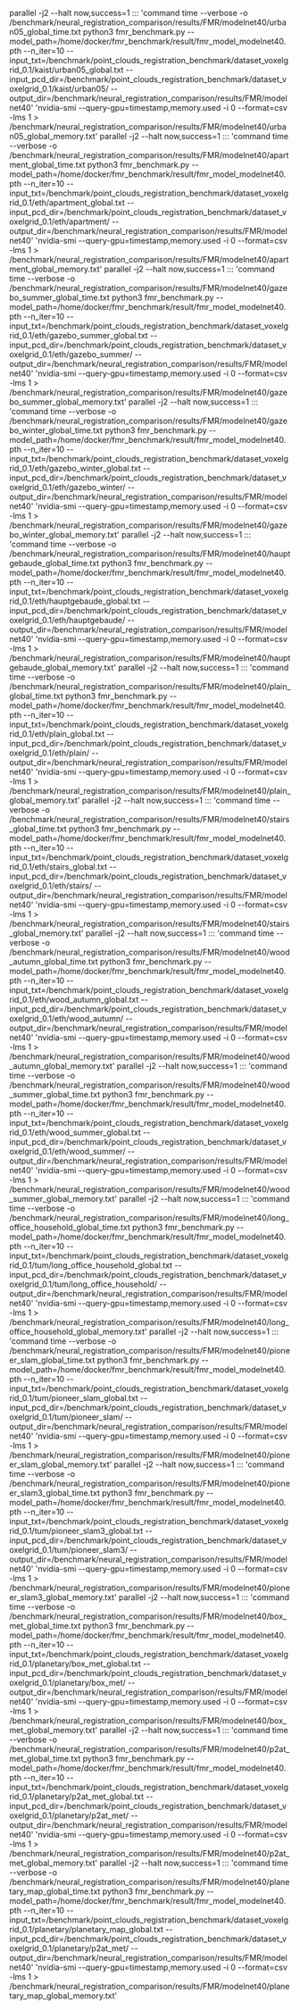 parallel -j2 --halt now,success=1 ::: 'command time --verbose -o /benchmark/neural_registration_comparison/results/FMR/modelnet40/urban05_global_time.txt python3 fmr_benchmark.py --model_path=/home/docker/fmr_benchmark/result/fmr_model_modelnet40.pth --n_iter=10 --input_txt=/benchmark/point_clouds_registration_benchmark/dataset_voxelgrid_0.1/kaist/urban05_global.txt --input_pcd_dir=/benchmark/point_clouds_registration_benchmark/dataset_voxelgrid_0.1/kaist/urban05/ --output_dir=/benchmark/neural_registration_comparison/results/FMR/modelnet40' 'nvidia-smi --query-gpu=timestamp,memory.used -i 0 --format=csv -lms 1 > /benchmark/neural_registration_comparison/results/FMR/modelnet40/urban05_global_memory.txt'
parallel -j2 --halt now,success=1 ::: 'command time --verbose -o /benchmark/neural_registration_comparison/results/FMR/modelnet40/apartment_global_time.txt python3 fmr_benchmark.py --model_path=/home/docker/fmr_benchmark/result/fmr_model_modelnet40.pth --n_iter=10 --input_txt=/benchmark/point_clouds_registration_benchmark/dataset_voxelgrid_0.1/eth/apartment_global.txt --input_pcd_dir=/benchmark/point_clouds_registration_benchmark/dataset_voxelgrid_0.1/eth/apartment/ --output_dir=/benchmark/neural_registration_comparison/results/FMR/modelnet40' 'nvidia-smi --query-gpu=timestamp,memory.used -i 0 --format=csv -lms 1 > /benchmark/neural_registration_comparison/results/FMR/modelnet40/apartment_global_memory.txt'
parallel -j2 --halt now,success=1 ::: 'command time --verbose -o /benchmark/neural_registration_comparison/results/FMR/modelnet40/gazebo_summer_global_time.txt python3 fmr_benchmark.py --model_path=/home/docker/fmr_benchmark/result/fmr_model_modelnet40.pth --n_iter=10 --input_txt=/benchmark/point_clouds_registration_benchmark/dataset_voxelgrid_0.1/eth/gazebo_summer_global.txt --input_pcd_dir=/benchmark/point_clouds_registration_benchmark/dataset_voxelgrid_0.1/eth/gazebo_summer/ --output_dir=/benchmark/neural_registration_comparison/results/FMR/modelnet40' 'nvidia-smi --query-gpu=timestamp,memory.used -i 0 --format=csv -lms 1 > /benchmark/neural_registration_comparison/results/FMR/modelnet40/gazebo_summer_global_memory.txt'
parallel -j2 --halt now,success=1 ::: 'command time --verbose -o /benchmark/neural_registration_comparison/results/FMR/modelnet40/gazebo_winter_global_time.txt python3 fmr_benchmark.py --model_path=/home/docker/fmr_benchmark/result/fmr_model_modelnet40.pth --n_iter=10 --input_txt=/benchmark/point_clouds_registration_benchmark/dataset_voxelgrid_0.1/eth/gazebo_winter_global.txt --input_pcd_dir=/benchmark/point_clouds_registration_benchmark/dataset_voxelgrid_0.1/eth/gazebo_winter/ --output_dir=/benchmark/neural_registration_comparison/results/FMR/modelnet40' 'nvidia-smi --query-gpu=timestamp,memory.used -i 0 --format=csv -lms 1 > /benchmark/neural_registration_comparison/results/FMR/modelnet40/gazebo_winter_global_memory.txt'
parallel -j2 --halt now,success=1 ::: 'command time --verbose -o /benchmark/neural_registration_comparison/results/FMR/modelnet40/hauptgebaude_global_time.txt python3 fmr_benchmark.py --model_path=/home/docker/fmr_benchmark/result/fmr_model_modelnet40.pth --n_iter=10 --input_txt=/benchmark/point_clouds_registration_benchmark/dataset_voxelgrid_0.1/eth/hauptgebaude_global.txt --input_pcd_dir=/benchmark/point_clouds_registration_benchmark/dataset_voxelgrid_0.1/eth/hauptgebaude/ --output_dir=/benchmark/neural_registration_comparison/results/FMR/modelnet40' 'nvidia-smi --query-gpu=timestamp,memory.used -i 0 --format=csv -lms 1 > /benchmark/neural_registration_comparison/results/FMR/modelnet40/hauptgebaude_global_memory.txt'
parallel -j2 --halt now,success=1 ::: 'command time --verbose -o /benchmark/neural_registration_comparison/results/FMR/modelnet40/plain_global_time.txt python3 fmr_benchmark.py --model_path=/home/docker/fmr_benchmark/result/fmr_model_modelnet40.pth --n_iter=10 --input_txt=/benchmark/point_clouds_registration_benchmark/dataset_voxelgrid_0.1/eth/plain_global.txt --input_pcd_dir=/benchmark/point_clouds_registration_benchmark/dataset_voxelgrid_0.1/eth/plain/ --output_dir=/benchmark/neural_registration_comparison/results/FMR/modelnet40' 'nvidia-smi --query-gpu=timestamp,memory.used -i 0 --format=csv -lms 1 > /benchmark/neural_registration_comparison/results/FMR/modelnet40/plain_global_memory.txt'
parallel -j2 --halt now,success=1 ::: 'command time --verbose -o /benchmark/neural_registration_comparison/results/FMR/modelnet40/stairs_global_time.txt python3 fmr_benchmark.py --model_path=/home/docker/fmr_benchmark/result/fmr_model_modelnet40.pth --n_iter=10 --input_txt=/benchmark/point_clouds_registration_benchmark/dataset_voxelgrid_0.1/eth/stairs_global.txt --input_pcd_dir=/benchmark/point_clouds_registration_benchmark/dataset_voxelgrid_0.1/eth/stairs/ --output_dir=/benchmark/neural_registration_comparison/results/FMR/modelnet40' 'nvidia-smi --query-gpu=timestamp,memory.used -i 0 --format=csv -lms 1 > /benchmark/neural_registration_comparison/results/FMR/modelnet40/stairs_global_memory.txt'
parallel -j2 --halt now,success=1 ::: 'command time --verbose -o /benchmark/neural_registration_comparison/results/FMR/modelnet40/wood_autumn_global_time.txt python3 fmr_benchmark.py --model_path=/home/docker/fmr_benchmark/result/fmr_model_modelnet40.pth --n_iter=10 --input_txt=/benchmark/point_clouds_registration_benchmark/dataset_voxelgrid_0.1/eth/wood_autumn_global.txt --input_pcd_dir=/benchmark/point_clouds_registration_benchmark/dataset_voxelgrid_0.1/eth/wood_autumn/ --output_dir=/benchmark/neural_registration_comparison/results/FMR/modelnet40' 'nvidia-smi --query-gpu=timestamp,memory.used -i 0 --format=csv -lms 1 > /benchmark/neural_registration_comparison/results/FMR/modelnet40/wood_autumn_global_memory.txt'
parallel -j2 --halt now,success=1 ::: 'command time --verbose -o /benchmark/neural_registration_comparison/results/FMR/modelnet40/wood_summer_global_time.txt python3 fmr_benchmark.py --model_path=/home/docker/fmr_benchmark/result/fmr_model_modelnet40.pth --n_iter=10 --input_txt=/benchmark/point_clouds_registration_benchmark/dataset_voxelgrid_0.1/eth/wood_summer_global.txt --input_pcd_dir=/benchmark/point_clouds_registration_benchmark/dataset_voxelgrid_0.1/eth/wood_summer/ --output_dir=/benchmark/neural_registration_comparison/results/FMR/modelnet40' 'nvidia-smi --query-gpu=timestamp,memory.used -i 0 --format=csv -lms 1 > /benchmark/neural_registration_comparison/results/FMR/modelnet40/wood_summer_global_memory.txt'
parallel -j2 --halt now,success=1 ::: 'command time --verbose -o /benchmark/neural_registration_comparison/results/FMR/modelnet40/long_office_household_global_time.txt python3 fmr_benchmark.py --model_path=/home/docker/fmr_benchmark/result/fmr_model_modelnet40.pth --n_iter=10 --input_txt=/benchmark/point_clouds_registration_benchmark/dataset_voxelgrid_0.1/tum/long_office_household_global.txt --input_pcd_dir=/benchmark/point_clouds_registration_benchmark/dataset_voxelgrid_0.1/tum/long_office_household/ --output_dir=/benchmark/neural_registration_comparison/results/FMR/modelnet40' 'nvidia-smi --query-gpu=timestamp,memory.used -i 0 --format=csv -lms 1 > /benchmark/neural_registration_comparison/results/FMR/modelnet40/long_office_household_global_memory.txt'
parallel -j2 --halt now,success=1 ::: 'command time --verbose -o /benchmark/neural_registration_comparison/results/FMR/modelnet40/pioneer_slam_global_time.txt python3 fmr_benchmark.py --model_path=/home/docker/fmr_benchmark/result/fmr_model_modelnet40.pth --n_iter=10 --input_txt=/benchmark/point_clouds_registration_benchmark/dataset_voxelgrid_0.1/tum/pioneer_slam_global.txt --input_pcd_dir=/benchmark/point_clouds_registration_benchmark/dataset_voxelgrid_0.1/tum/pioneer_slam/ --output_dir=/benchmark/neural_registration_comparison/results/FMR/modelnet40' 'nvidia-smi --query-gpu=timestamp,memory.used -i 0 --format=csv -lms 1 > /benchmark/neural_registration_comparison/results/FMR/modelnet40/pioneer_slam_global_memory.txt'
parallel -j2 --halt now,success=1 ::: 'command time --verbose -o /benchmark/neural_registration_comparison/results/FMR/modelnet40/pioneer_slam3_global_time.txt python3 fmr_benchmark.py --model_path=/home/docker/fmr_benchmark/result/fmr_model_modelnet40.pth --n_iter=10 --input_txt=/benchmark/point_clouds_registration_benchmark/dataset_voxelgrid_0.1/tum/pioneer_slam3_global.txt --input_pcd_dir=/benchmark/point_clouds_registration_benchmark/dataset_voxelgrid_0.1/tum/pioneer_slam3/ --output_dir=/benchmark/neural_registration_comparison/results/FMR/modelnet40' 'nvidia-smi --query-gpu=timestamp,memory.used -i 0 --format=csv -lms 1 > /benchmark/neural_registration_comparison/results/FMR/modelnet40/pioneer_slam3_global_memory.txt'
parallel -j2 --halt now,success=1 ::: 'command time --verbose -o /benchmark/neural_registration_comparison/results/FMR/modelnet40/box_met_global_time.txt python3 fmr_benchmark.py --model_path=/home/docker/fmr_benchmark/result/fmr_model_modelnet40.pth --n_iter=10 --input_txt=/benchmark/point_clouds_registration_benchmark/dataset_voxelgrid_0.1/planetary/box_met_global.txt --input_pcd_dir=/benchmark/point_clouds_registration_benchmark/dataset_voxelgrid_0.1/planetary/box_met/ --output_dir=/benchmark/neural_registration_comparison/results/FMR/modelnet40' 'nvidia-smi --query-gpu=timestamp,memory.used -i 0 --format=csv -lms 1 > /benchmark/neural_registration_comparison/results/FMR/modelnet40/box_met_global_memory.txt'
parallel -j2 --halt now,success=1 ::: 'command time --verbose -o /benchmark/neural_registration_comparison/results/FMR/modelnet40/p2at_met_global_time.txt python3 fmr_benchmark.py --model_path=/home/docker/fmr_benchmark/result/fmr_model_modelnet40.pth --n_iter=10 --input_txt=/benchmark/point_clouds_registration_benchmark/dataset_voxelgrid_0.1/planetary/p2at_met_global.txt --input_pcd_dir=/benchmark/point_clouds_registration_benchmark/dataset_voxelgrid_0.1/planetary/p2at_met/ --output_dir=/benchmark/neural_registration_comparison/results/FMR/modelnet40' 'nvidia-smi --query-gpu=timestamp,memory.used -i 0 --format=csv -lms 1 > /benchmark/neural_registration_comparison/results/FMR/modelnet40/p2at_met_global_memory.txt'
parallel -j2 --halt now,success=1 ::: 'command time --verbose -o /benchmark/neural_registration_comparison/results/FMR/modelnet40/planetary_map_global_time.txt python3 fmr_benchmark.py --model_path=/home/docker/fmr_benchmark/result/fmr_model_modelnet40.pth --n_iter=10 --input_txt=/benchmark/point_clouds_registration_benchmark/dataset_voxelgrid_0.1/planetary/planetary_map_global.txt --input_pcd_dir=/benchmark/point_clouds_registration_benchmark/dataset_voxelgrid_0.1/planetary/p2at_met/ --output_dir=/benchmark/neural_registration_comparison/results/FMR/modelnet40' 'nvidia-smi --query-gpu=timestamp,memory.used -i 0 --format=csv -lms 1 > /benchmark/neural_registration_comparison/results/FMR/modelnet40/planetary_map_global_memory.txt'
